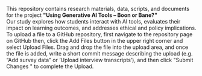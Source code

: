 This repository contains research materials, data, scripts, and documents for the project **"Using Generative AI Tools – Boon or Bane?"**  
Our study explores how students interact with AI tools, evaluates their impact on learning outcomes, and addresses ethical and policy implications.
To upload a file to a GitHub repository, first navigate to the repository page on GitHub then, click the Add Files button in the upper right corner and select Upload Files. Drag and drop the file into the upload area, and once the file is added, write a short commit message describing the upload (e.g. “Add survey data” or ‘Upload interview transcripts’), and then click "Submit Changes " to complete the Upload.
